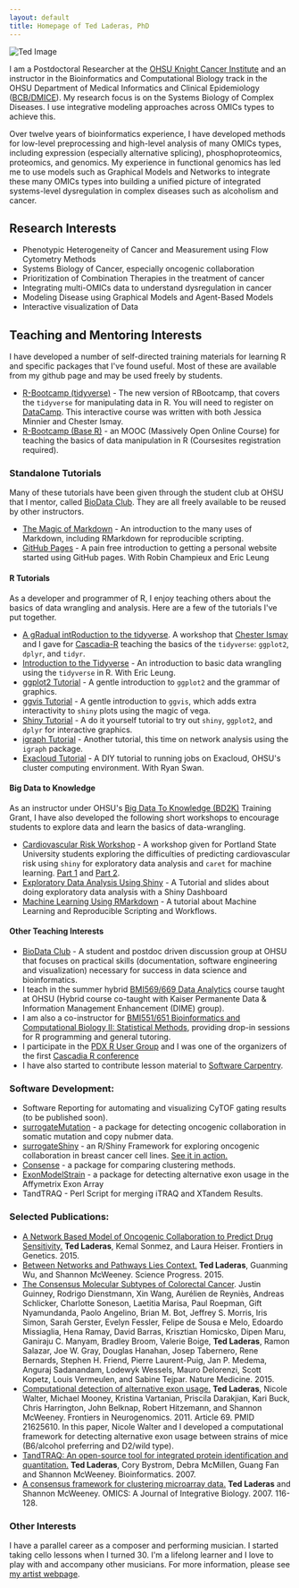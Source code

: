 ```yaml
---
layout: default
title: Homepage of Ted Laderas, PhD
---
```

 
![Ted Image]({{site.url}}/images/ted-headshot.jpg)

I am a Postdoctoral Researcher at the [OHSU Knight Cancer Institute](http://www.ohsu.edu/xd/health/services/cancer/) and an instructor
in the Bioinformatics and Computational Biology track in the OHSU Department of
Medical Informatics and Clinical Epidemiology ([BCB/DMICE](http://www.ohsu.edu/xd/education/schools/school-of-medicine/departments/clinical-departments/dmice/educational-programs/dmice-programs/computational-biology.cfm)). My research focus is on the Systems Biology of Complex Diseases. I use integrative modeling approaches across OMICs types to achieve this.

Over twelve years of bioinformatics experience, I have developed methods for low-level preprocessing and high-level analysis of many OMICs types, including expression (especially alternative splicing), phosphoproteomics, proteomics, and genomics. My experience in functional genomics has led me to use models such as Graphical Models and Networks to integrate these many OMICs types into building a unified picture of integrated systems-level dysregulation in complex diseases such as alcoholism and cancer.

## **Research Interests**

+  Phenotypic Heterogeneity of Cancer and Measurement using Flow Cytometry Methods
+  Systems Biology of Cancer, especially oncogenic collaboration
+  Prioritization of Combination Therapies in the treatment of cancer
+  Integrating multi-OMICs data to understand dysregulation in cancer
+  Modeling Disease using Graphical Models and Agent-Based Models
+  Interactive visualization of Data

## **Teaching and Mentoring Interests**

I have developed a number of self-directed training materials for learning R and specific packages that I've found useful. Most of these are available from my github page and may be used freely by students.

+ [R-Bootcamp (tidyverse)](https://www.datacamp.com/courses/rbootcamp) - The new version of RBootcamp, that covers the `tidyverse` for manipulating data in R. You will need to register on [DataCamp](http://datacamp.com). This interactive course was written with both Jessica Minnier and Chester Ismay.
+ [R-Bootcamp (Base R)](https://www.coursesites.com/s/_Rbootcamp) - an MOOC (Massively Open Online Course) for teaching the basics of data manipulation in R (Coursesites registration required).

### **Standalone Tutorials**

Many of these tutorials have been given through the student club at OHSU that I mentor, called [BioData Club](http://biodata-club.github.io). They are all freely available to be reused by other instructors.

+ [The Magic of Markdown](https://github.com/laderast/magic-of-markdown) - An introduction to the many uses of Markdown, including RMarkdown for reproducible scripting.
+ [GitHub Pages](https://github.com/BioData-Club/githubPagesTutorial) - A pain free introduction to getting a personal website started using GitHub pages. With Robin Champieux and Eric Leung

#### **R Tutorials**

As a developer and programmer of R, I enjoy teaching others about the basics of data wrangling and analysis. Here are a few of the tutorials I've put together.

+ [A gRadual intRoduction to the tidyverse](https://github.com/Cascadia-R/gRadual-intRoduction-tidyverse). A workshop that [Chester Ismay](http://ismayc.github.io) and I gave for [Cascadia-R](http://cascadiarconf.com) teaching the basics of the `tidyverse`: `ggplot2`, `dplyr`, and `tidyr`.
+ [Introduction to the Tidyverse](https://github.com/erictleung/tutorial-tidyverse) - An introduction to basic data wrangling using the `tidyverse` in R. With Eric Leung.
+ [ggplot2 Tutorial](https://github.com/laderast/ggplot2-intro) - A gentle introduction to `ggplot2` and the grammar of graphics.
+ [ggvis Tutorial](https://github.com/laderast/ggvis-intro) - A gentle introduction to `ggvis`, which adds extra interactivity to `shiny` plots using the magic of vega.
+ [Shiny Tutorial](https://github.com/laderast/shinyTutorial) - A do it yourself tutorial to try out `shiny`, `ggplot2`, and `dplyr` for interactive graphics.
+ [igraph Tutorial](https://github.com/laderast/igraphTutorial) - Another tutorial, this time on network analysis using the `igraph` package.
+ [Exacloud Tutorial](https://www.dropbox.com/s/chg6ciknxonp5el/exacloud-tutorial.pdf) - A DIY tutorial to running jobs on Exacloud, OHSU's cluster computing environment. With Ryan Swan.

#### **Big Data to Knowledge**

As an instructor under OHSU's [Big Data To Knowledge (BD2K)](http://www.ohsu.edu/xd/education/schools/school-of-medicine/departments/clinical-departments/dmice/research/bd2k.cfm) Training Grant, I have also developed the following short workshops to encourage students to explore data and learn the basics of data-wrangling.

+ [Cardiovascular Risk Workshop](https://github.com/laderast/cvdNight1) - A workshop given for Portland State University students exploring the difficulties of predicting cardiovascular risk using `shiny` for exploratory data analysis and `caret` for machine learning. [Part 1](https://github.com/laderast/cvdNight1) and [Part 2](https://github.com/laderast/cvdNight2).
+ [Exploratory Data Analysis Using Shiny](https://github.com/laderast/shinyEDA) - A Tutorial and slides about doing exploratory data analysis with a Shiny Dashboard
+ [Machine Learning Using RMarkdown](https://github.com/laderast/MLtutorial) - A tutorial about Machine Learning and Reproducible Scripting and Workflows.

#### **Other Teaching Interests**

+ [BioData Club](http://biodata-club.github.io) - A student and postdoc driven discussion group at OHSU that focuses on practical skills (documentation, software engineering and visualization) necessary for success in data science and bioinformatics.
+ I teach in the summer hybrid [BMI569/669 Data Analytics](http://www.ohsu.edu/xd/education/schools/school-of-medicine/departments/clinical-departments/dmice/current-students/student-resources/upload/BMI-569_669-Data-Analytics-Syllabus-SU16-2.pdf) course taught at OHSU (Hybrid course co-taught with Kaiser Permanente Data & Information Management Enhancement (DIME) group).
+ I am also a co-instructor for [BMI551/651 Bioinformatics and Computational Biology II: Statistical Methods](http://www.ohsu.edu/xd/education/schools/school-of-medicine/departments/clinical-departments/dmice/current-students/student-resources/upload/BMI-551-Syllabus-WI16.pdf), providing drop-in sessions for R programming and general tutoring.
+ I participate in the [PDX R User Group](https://www.meetup.com/portland-r-user-group/) and I was one of the organizers of the first [Cascadia R conference](https://cascadiarconf.com)
+ I have also started to contribute lesson material to [Software Carpentry](https://software-carpentry.org).

### **Software Development:**

+ Software Reporting for automating and visualizing CyTOF gating results (to be published soon).
+ [surrogateMutation](https://github.com/laderast/surrogateMutation) - a package for detecting oncogenic collaboration in somatic mutation and copy nubmer data.
+ [surrogateShiny](https://github.com/laderast/surrogateShiny) - an R/Shiny Framework for exploring oncogenic collaboration in breast cancer cell lines. [See it in action.](https://tladeras.shinyapps.io/surrogateShiny/)
+ [Consense](https://github.com/laderast/surrogateMutation) - a package for comparing clustering methods.
+ [ExonModelStrain](https://github.com/laderast/ExonModelStrain) - a package for detecting alternative exon usage in the Affymetrix Exon Array
+ TandTRAQ - Perl Script for merging iTRAQ and XTandem Results.

### **Selected Publications:**

+ [A Network Based Model of Oncogenic Collaboration to Predict Drug Sensitivity.](http://journal.frontiersin.org/article/10.3389/fgene.2015.00341/abstract) **Ted Laderas**, Kemal Sonmez, and Laura Heiser. Frontiers in Genetics. 2015.
+ [Between Networks and Pathways Lies Context.](http://www.researchgate.net/publication/281769232_Between_pathways_and_networks_lies_context_Implications_for_precision_medicine) **Ted Laderas**, Guanming Wu, and Shannon McWeeney. Science Progress. 2015.
+ [The Consensus Molecular Subtypes of Colorectal Cancer](http://www.nature.com/nm/journal/vaop/ncurrent/full/nm.3967.html). Justin Guinney, Rodrigo Dienstmann, Xin Wang, Aurélien de Reyniès, Andreas Schlicker, Charlotte Soneson, Laetitia Marisa, Paul Roepman, Gift Nyamundanda, Paolo Angelino, Brian M. Bot, Jeffrey S. Morris, Iris Simon, Sarah Gerster, Evelyn Fessler, Felipe de Sousa e Melo, Edoardo Missiaglia, Hena Ramay, David Barras, Krisztian Homicsko, Dipen Maru, Ganiraju C. Manyam, Bradley Broom, Valerie Boige, **Ted Laderas**, Ramon Salazar, Joe W. Gray, Douglas Hanahan, Josep Tabernero, Rene Bernards, Stephen H. Friend, Pierre Laurent-Puig, Jan P. Medema, Anguraj Sadanandam, Lodewyk Wessels, Mauro Delorenzi, Scott Kopetz, Louis Vermeulen, and Sabine Tejpar. Nature Medicine. 2015.
+ [Computational detection of alternative exon usage.](http://journal.frontiersin.org/article/10.3389/fnins.2011.00069/abstract) **Ted Laderas**, Nicole Walter, Michael Mooney, Kristina Vartanian, Priscila Darakjian, Kari Buck, Chris Harrington, John Belknap, Robert Hitzemann, and Shannon McWeeney. Frontiers in Neurogenomics. 2011. Article 69. PMID 21625610. In this paper, Nicole Walter and I developed a computational framework for detecting alternative exon usage between strains of mice (B6/alcohol preferring and D2/wild type).
+ [TandTRAQ: An open-source tool for integrated protein identification and quantitation.](http://bioinformatics.oxfordjournals.org/content/23/24/3394.full) **Ted Laderas**, Cory Bystrom, Debra McMillen, Guang Fan and Shannon McWeeney.  Bioinformatics. 2007.
+ [A consensus framework for clustering microarray data.](http://www.ncbi.nlm.nih.gov/pubmed/17411399) **Ted Laderas** and Shannon McWeeney. OMICS: A Journal of Integrative Biology. 2007. 116-128.

### **Other Interests**

I have a parallel career as a composer and performing musician. I started taking cello lessons when I turned 30. I'm a lifelong learner and I love to play with and accompany other musicians. For more information, please see [my artist webpage](http://15people.net).
